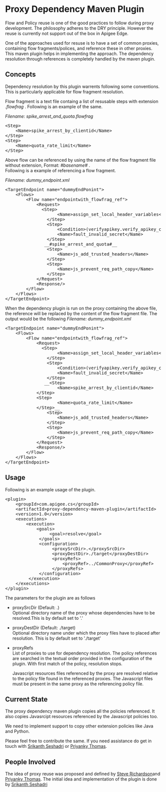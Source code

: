 Proxy Dependency Maven Plugin
=======================
Flow and Policy reuse is one of the good practices to follow during proxy development. The philosophy adheres to the DRY principle. However the reuse is currently not support out of the box in Apigee Edge.

One of the approaches used for resuse is to have a set of common proxies, containing flow fragments/polices, and reference these in other proxies. This maven plugin helps in implementing the approach. The dependency resolution through references is completely handled by the maven plugin.

Concepts
------------
Dependency resolution by this plugin warrents following some conventions. This is particularly applicable for flow fragment resolution.

Flow fragment is a text file containg a list of resusable steps with extension *.flowfrag* . Following is an example of the same.

*Filename:  spike_arrest_and_quota.flowfrag*
<pre>
&lt;Step&gt;
    &lt;Name&gt;spike_arrest_by_clientid&lt;/Name&gt;
&lt;/Step&gt;
&lt;Step&gt;
    &lt;Name&gt;quota_rate_limit&lt;/Name&gt;
&lt;/Step&gt;
</pre>

Above flow can be referenced by using the name of the flow fragment file without extension, Format: *#basename#* .<br/>
Following is a example of referencing a flow fragment.

*Filename:  dummy_endpoint.xml*
<pre>
&lt;TargetEndpoint name=&quot;dummyEndPonint&quot;&gt;
    &lt;Flows&gt;
        &lt;Flow name=&quot;endpointwith_flowfrag_ref&quot;&gt;
            &lt;Request&gt;
              &lt;Step&gt;
                    &lt;Name&gt;assign_set_local_header_variables&lt;/Name&gt;
                &lt;/Step&gt;
                &lt;Step&gt;
                    &lt;Condition&gt;(verifyapikey.verify_apikey_clientid.client_secret != local_secret)&lt;/Condition&gt;
                    &lt;Name&gt;fault_invalid_secret&lt;/Name&gt;
                &lt;/Step&gt;
               __#spike_arrest_and_quota#__
                &lt;Step&gt;
                    &lt;Name&gt;js_add_trusted_headers&lt;/Name&gt;
                &lt;/Step&gt;
                &lt;Step&gt;
                    &lt;Name&gt;js_prevent_req_path_copy&lt;/Name&gt;
                &lt;/Step&gt;
            &lt;/Request&gt;
            &lt;Response/&gt;
        &lt;/Flow&gt;
    &lt;/Flows&gt;
&lt;/TargetEndpoint&gt;
</pre>
When the dependency plugin is run on the proxy containing the above file, the reference will be replaced by the content of the flow fragment file. The output would be the following
*Filename:  dummy_endpoint.xml*
<pre>
&lt;TargetEndpoint name=&quot;dummyEndPonint&quot;&gt;
    &lt;Flows&gt;
        &lt;Flow name=&quot;endpointwith_flowfrag_ref&quot;&gt;
            &lt;Request&gt;
              &lt;Step&gt;
                    &lt;Name&gt;assign_set_local_header_variables&lt;/Name&gt;
                &lt;/Step&gt;
                &lt;Step&gt;
                    &lt;Condition&gt;(verifyapikey.verify_apikey_clientid.client_secret != local_secret)&lt;/Condition&gt;
                    &lt;Name&gt;fault_invalid_secret&lt;/Name&gt;
                &lt;/Step&gt;
               __&lt;Step&gt;
    				&lt;Name&gt;spike_arrest_by_clientid&lt;/Name&gt;
			&lt;/Step&gt;
			&lt;Step&gt;
    				&lt;Name&gt;quota_rate_limit&lt;/Name&gt;
			&lt;/Step&gt;__
                &lt;Step&gt;
                    &lt;Name&gt;js_add_trusted_headers&lt;/Name&gt;
                &lt;/Step&gt;
                &lt;Step&gt;
                    &lt;Name&gt;js_prevent_req_path_copy&lt;/Name&gt;
                &lt;/Step&gt;
            &lt;/Request&gt;
            &lt;Response/&gt;
        &lt;/Flow&gt;
    &lt;/Flows&gt;
&lt;/TargetEndpoint&gt;
</pre>

Usage
---------
Following is an example usage of the plugin.
<pre>
&lt;plugin&gt;
    &lt;groupId&gt;com.apigee.cs&lt;/groupId&gt;
    &lt;artifactId&gt;proxy-dependency-maven-plugin&lt;/artifactId&gt;
    &lt;version&gt;1.0&lt;/version&gt;
    &lt;executions&gt;
        &lt;execution&gt;
            &lt;goals&gt;
                 &lt;goal&gt;resolve&lt;/goal&gt;
             &lt;/goals&gt;
             &lt;configuration&gt;
                  &lt;proxySrcDir&gt;.&lt;/proxySrcDir&gt;
                  &lt;proxyDestDir&gt;./target&lt;/proxyDestDir&gt;
                  &lt;proxyRefs&gt;
                      &lt;proxyRef&gt;../CommonProxy&lt;/proxyRef&gt;
                  &lt;/proxyRefs&gt;
             &lt;/configuration&gt;
         &lt;/execution&gt;
    &lt;/executions&gt;
&lt;/plugin&gt;
</pre>
The parameters for the plugin are as follows

 * proxySrcDir (Default: .) <br/>
      Optional directory name of the proxy whose dependencies have to be resolved.This
      is by default set to '.'
      
 * proxyDestDir (Default: ./target)<br/>
      Optional directory name under which the proxy files have to placed after resolution. 	This is by default set to './target'
      
 * proxyRefs<br/>
      List of proxies to use for dependency resolution. The policy references
      are searched in the textual order provided in the configuration of the
      plugin. With first match of the policy, resolution stops.
      
      Javascript resources files referenced by the proxy are resolved relative
      to the policy file found in the referenced proxies. The Javascript files
      must be present in the same proxy as the referencing policy file.

Current State
------------------
The proxy dependency maven plugin copies all the policies referenced. It also copies Javasrcipt resources referenced by the Javascript policies too.

We need to implement support to copy other extension policies like Java and Python.

Please feel free to contribute the same. If you need assistance do get in touch with  [Srikanth Seshadri](sseshadri@apigee.com)  or [Priyanky Thomas](priyanky@apigee.com).

People Involved
------------------------
The idea of proxy reuse was proposed and defined by [Steve Richardson](srichardson@apigee.com)and [Priyanky Thomas](priyanky@apigee.com). The initial idea and implementation of the plugin is done by [Srikanth Seshadri](sseshadri@apigee.com) 


